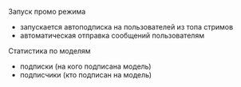 Запуск промо режима
- запускается автоподписка на пользователей из топа стримов
- автоматическая отправка сообщений пользователям

Статистика по моделям
- подписки (на кого подписана модель) 
- подписчики (кто подписан на модель)


 
